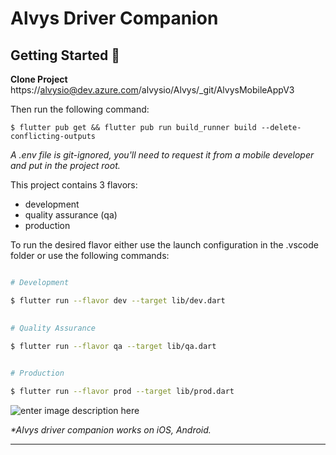 # Alvys Driver Companion

## Getting Started 🚀

**Clone Project**
https://alvysio@dev.azure.com/alvysio/Alvys/_git/AlvysMobileAppV3

Then run the following command:

```
$ flutter pub get && flutter pub run build_runner build --delete-conflicting-outputs
```

*A .env file is git-ignored, you'll need to request it from a mobile developer and put in the project root.*


This project contains 3 flavors:
- development
- quality assurance (qa)
- production

  

To run the desired flavor either use the launch configuration in the .vscode folder or use the following commands:

  

```sh

# Development

$ flutter run --flavor dev --target lib/dev.dart

 
# Quality Assurance

$ flutter run --flavor qa --target lib/qa.dart

 
# Production

$ flutter run --flavor prod --target lib/prod.dart

```

  
![enter image description here](https://lh3.googleusercontent.com/pw/AL9nZEULT3LvStm29W8c_fLCDT4lx5Saq1Kc7a1TunU3rndrw6m-AKuqYKj1-aZzMKcjIK0CtdK0H8Nq8NKIqvaqwA8P-3G3X9_KiX0tYLigjGPxhCSBQ6OnG5HO36qDGgMVFZk0IlZhZwRcu8SXDA0oQRlTAg=w294-h636-no) 

_\*Alvys driver companion works on iOS, Android._

  

---

  
